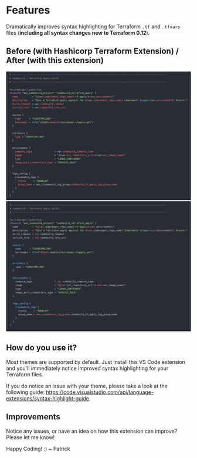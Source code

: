# Features

Dramatically improves syntax highlighting for Terraform `.tf` and `.tfvars` files (**including all syntax changes new to Terraform 0.12**).

## Before (with Hashicorp Terraform Extension) / After (with this extension)

<img alt="Terraform Syntax Highlighting - BEFORE" src="image-before.png">
<img alt="Terraform Syntax Highlighting - AFTER" src="image-after.png">

## How do you use it?

Most themes are supported by default. Just install this VS Code extension and you'll immediately notice improved syntax highlighting for your Terraform files.

If you do notice an issue with your theme, please take a look at the following guide: https://code.visualstudio.com/api/language-extensions/syntax-highlight-guide.

## Improvements

Notice any issues, or have an idea on how this extension can improve? Please let me know!

Happy Coding! :)
~ Patrick